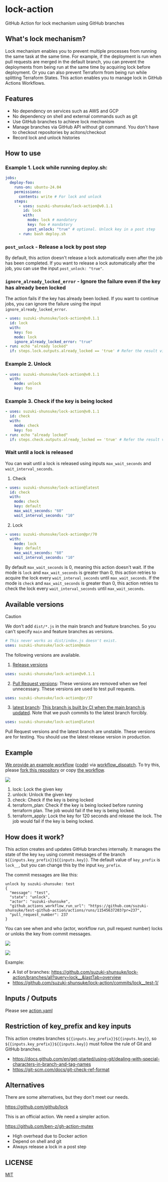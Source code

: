 # lock-action

GitHub Action for lock mechanism using GitHub branches

## What's lock mechanism?

Lock mechanism enables you to prevent multiple processes from running the same task at the same time.
For example, if the deployment is run when pull requests are merged in the default branch, you can prevent the deployments from being run at the same time by acquiring lock before deployment.
Or you can also prevent Terraform from being run while splitting Terraform States.
This action enables you to manage lock in GitHub Actions Workflows.

## Features

- No dependency on services such as AWS and GCP
- No dependency on shell and external commands such as git
- Use GitHub branches to achieve lock mechanism
- Manage branches via GitHub API without git command. You don't have to checkout repositories by acitons/checkout
- Record lock and unlock histories

## How to use

### Example 1. Lock while running deploy.sh:

```yaml
jobs:
  deploy-foo:
    runs-on: ubuntu-24.04
    permissions:
      contents: write # For lock and unlock
    steps:
      - uses: suzuki-shunsuke/lock-action@v0.1.1
        id: lock
        with:
          mode: lock # mandatory
          key: foo # mandatory
          post_unlock: "true" # optional. Unlock key in a post step
      - run: bash deploy.sh
```

### `post_unlock` - Release a lock by post step

By default, this action doesn't release a lock automatically even after the job has been completed.
If you want to release a lock automatically after the job, you can use the input `post_unlock: "true"`.

### `ignore_already_locked_error` - Ignore the failure even if the key has already been locked

The action fails if the key has already been locked.
If you want to continue jobs, you can ignore the failure using the input `ignore_already_locked_error`.

```yaml
- uses: suzuki-shunsuke/lock-action@v0.1.1
  id: lock
  with:
    key: foo
    mode: lock
    ignore_already_locked_error: "true"
- run: echo "already locked"
  if: steps.lock.outputs.already_locked == 'true' # Refer the result via outputs
```

### Example 2. Unlock

```yaml
- uses: suzuki-shunsuke/lock-action@v0.1.1
  with:
    mode: unlock
    key: foo
```

### Example 3. Check if the key is being locked

```yaml
- uses: suzuki-shunsuke/lock-action@v0.1.1
  id: check
  with:
    mode: check
    key: foo
- run: echo "already locked"
  if: steps.check.outputs.already_locked == 'true' # Refer the result via outputs
```

### Wait until a lock is released

You can wait until a lock is released using inputs `max_wait_seconds` and `wait_interval_seconds`.

1. Check

```yaml
- uses: suzuki-shunsuke/lock-action@latest
  id: check
  with:
    mode: check
    key: default
    max_wait_seconds: "60"
    wait_interval_seconds: "10"
```

2. Lock

```yaml
- uses: suzuki-shunsuke/lock-action@pr/70
  with:
    mode: lock
    key: default
    max_wait_seconds: "60"
    wait_interval_seconds: "10"
```

By default `max_wait_seconds` is 0, meaning this action doesn't wait.
If the mode is `lock` and `max_wait_seconds` is greater than 0, this action retries to acquire the lock every `wait_interval_seconds` until `max_wait_seconds`.
If the mode is `check` and `max_wait_seconds` is greater than 0, this action retries to check the lock every `wait_interval_seconds` until `max_wait_seconds`.

## Available versions

> [!CAUTION]
> We don't add `dist/*.js` in the main branch and feature branches.
> So you can't specify `main` and feature branches as versions.
>
> ```yaml
> # This never works as dist/index.js doesn't exist.
> uses: suzuki-shunsuke/lock-action@main
> ```

The following versions are available.

1. [Release versions](https://github.com/suzuki-shunsuke/lock-action/releases)

```yaml
uses: suzuki-shunsuke/lock-action@v0.1.1
```

2. [Pull Request versions](https://github.com/suzuki-shunsuke/lock-action/branches/all?query=pr%2F&lastTab=overview): These versions are removed when we feel unnecessary. These versions are used to test pull requests.

```yaml
uses: suzuki-shunsuke/lock-action@pr/37
```

3. [latest branch](https://github.com/suzuki-shunsuke/lock-action/tree/latest): [This branch is built by CI when the main branch is updated](https://github.com/suzuki-shunsuke/lock-action/blob/latest/.github/workflows/main.yaml). Note that we push commits to the latest branch forcibly.

```yaml
uses: suzuki-shunsuke/lock-action@latest
```

Pull Request versions and the latest branch are unstable.
These versions are for testing.
You should use the latest release version in production.

## Example

[We provide an example workflow](https://github.com/suzuki-shunsuke/lock-action/actions/workflows/example.yaml) ([code](.github/workflows/example.yaml)) via [workflow_dispatch](https://docs.github.com/en/actions/managing-workflow-runs-and-deployments/managing-workflow-runs/manually-running-a-workflow).
To try this, please [fork this repository](https://github.com/suzuki-shunsuke/lock-action/fork) or copy [the workflow](.github/workflows/example.yaml).

![](https://storage.googleapis.com/zenn-user-upload/8334fc75cd1d-20241029.png)

1. lock: Lock the given key
1. unlock: Unlock the given key
1. check: Check if the key is being locked
1. terraform_plan: Check if the key is being locked before running terraform plan. The job would fail if the key is being locked.
1. terraform_apply: Lock the key for 120 seconds and release the lock. The job would fail if the key is being locked.

## How does it work?

This action creates and updates GitHub branches internally.
It manages the state of the key `key` using commit messages of the branch `${{inputs.key_prefix}}${{inputs.key}}`.
The default value of `key_prefix` is `lock__`, but you can change this by the input `key_prefix`.

The commit messages are like this:

```
unlock by suzuki-shunsuke: test
{
  "message": "test",
  "state": "unlock",
  "actor": "suzuki-shunsuke",
  "github_actions_workflow_run_url": "https://github.com/suzuki-shunsuke/test-github-action/actions/runs/11545637203?pr=237",
  "pull_request_number": 237
}
```

You can see when and who (actor, workflow run, pull request number) locks or unloks the key from commit messages.

![](https://storage.googleapis.com/zenn-user-upload/d6b27b221017-20241028.png)

![](https://storage.googleapis.com/zenn-user-upload/d5bb8fcd470e-20241028.png)

Example:

- A list of branches: https://github.com/suzuki-shunsuke/lock-action/branches/all?query=lock__&lastTab=overview
- https://github.com/suzuki-shunsuke/lock-action/commits/lock__test-1/

## Inputs / Outputs

Please see [action.yaml](action.yaml)

## Restriction of key_prefix and key inputs

This action creates branches `${{inputs.key_prefix}}${{inputs.key}}`, so `${{inputs.key_prefix}}${{inputs.key}}` must follow the rule of Git and GitHub branches.

- https://docs.github.com/en/get-started/using-git/dealing-with-special-characters-in-branch-and-tag-names
- https://git-scm.com/docs/git-check-ref-format

## Alternatives

There are some alternatives, but they don't meet our needs.

https://github.com/github/lock

This is an official action. We need a simpler action.

https://github.com/ben-z/gh-action-mutex

- High overhead due to Docker action
- Depend on shell and git
- Always release a lock in a post step

## LICENSE

[MIT](LICENSE)
